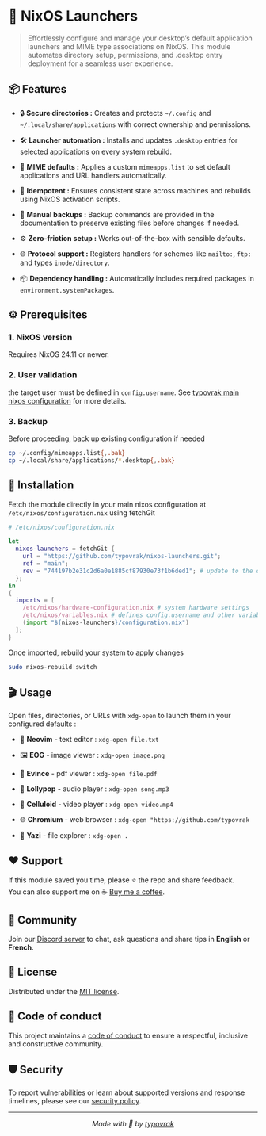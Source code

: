 # 🔧 NixOS Launchers

> Effortlessly configure and manage your desktop’s default application launchers and MIME type associations on NixOS. This module automates directory setup, permissions, and .desktop entry deployment for a seamless user experience.

## 📦 Features

- 🔒 **Secure directories :** Creates and protects ```~/.config``` and ```~/.local/share/applications``` with correct ownership and permissions.

- 🛠️ **Launcher automation :** Installs and updates ```.desktop``` entries for selected applications on every system rebuild.

- 📑 **MIME defaults :** Applies a custom ```mimeapps.list``` to set default applications and URL handlers automatically.

- 🔄 **Idempotent :** Ensures consistent state across machines and rebuilds using NixOS activation scripts.

- 💾 **Manual backups :** Backup commands are provided in the documentation to preserve existing files before changes if needed.

- ⚙️ **Zero-friction setup :** Works out-of-the-box with sensible defaults.

- 🌐 **Protocol support :** Registers handlers for schemes like ```mailto:```, ```ftp:``` and types ```inode/directory```.

- 📦 **Dependency handling :** Automatically includes required packages in ```environment.systemPackages```.

## ⚙️ Prerequisites

### 1. NixOS version
Requires NixOS 24.11 or newer.

### 2. User validation
the target user must be defined in ```config.username```. See <a href="https://github.com/typovrak/nixos" target="_blank">typovrak main nixos configuration</a> for more details.

### 3. Backup
Before proceeding, back up existing configuration if needed
```bash
cp ~/.config/mimeapps.list{,.bak}
cp ~/.local/share/applications/*.desktop{,.bak}
```

## 🚀 Installation
Fetch the module directly in your main nixos configuration at ```/etc/nixos/configuration.nix``` using fetchGit
```nix
# /etc/nixos/configuration.nix

let
  nixos-launchers = fetchGit {
    url = "https://github.com/typovrak/nixos-launchers.git";
    ref = "main";
    rev = "744197b2e31c2d6a0e1885cf87930e73f1b6ded1"; # update to the desired commit
  };
in
{
  imports = [
    /etc/nixos/hardware-configuration.nix # system hardware settings
    /etc/nixos/variables.nix # defines config.username and other variables, see https://github.com/typovrak/nixos for more details
    (import "${nixos-launchers}/configuration.nix")
  ];
}
```

Once imported, rebuild your system to apply changes
```bash
sudo nixos-rebuild switch
```

## 🎬 Usage

Open files, directories, or URLs with `xdg-open` to launch them in your configured defaults :

- 📝 **Neovim** - text editor : ```xdg-open file.txt```

- 🖼️ **EOG** - image viewer : ```xdg-open image.png```

- 📄 **Evince** - pdf viewer : ```xdg-open file.pdf```

- 🍭 **Lollypop** - audio player : ```xdg-open song.mp3```

- 🎥 **Celluloid** - video player : ```xdg-open video.mp4```

- 🌐 **Chromium** - web browser : ```xdg-open "https://github.com/typovrak```

- 📂 **Yazi** - file explorer : ```xdg-open .```

## ❤️ Support

If this module saved you time, please ⭐️ the repo and share feedback.  
You can also support me on ☕ <a href="https://www.buymeacoffee.com/typovrak" target="_blank" rel="noopener noreferrer">Buy me a coffee</a>.

## 💬 Community

Join our <a href="https://discord.gg/4Nq2cDAH" target="_blank" rel="noopener noreferrer">Discord server</a> to chat, ask questions and share tips in **English** or **French**.

## 📝 License

Distributed under the <a href="LICENSE.md" target="_blank" rel="noopener noreferrer">MIT license</a>.

## 📜 Code of conduct

This project maintains a <a href=".github/CODE_OF_CONDUCT.md" target="_blank" rel="noopener noreferrer">code of conduct</a> to ensure a respectful, inclusive and constructive community.

## 🛡️ Security

To report vulnerabilities or learn about supported versions and response timelines, please see our <a href=".github/SECURITY.md" target="_blank" rel="noopener noreferrer">security policy</a>.

---

<p align="center"><i>Made with 💜 by <a href="https://typovrak.tv" target="_blank" rel="noopener noreferrer">typovrak</a></i></p>
